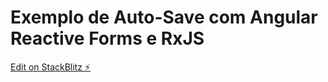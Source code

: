 # Exemplo de Auto-Save com Angular Reactive Forms e RxJS

[Edit on StackBlitz ⚡️](https://stackblitz.com/edit/angular-auto-save)